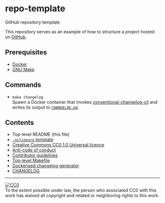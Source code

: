 # repo-template

GitHub repository template

This repository serves as an example of how to structure a project hosted on
[GitHub](https://github.com/).

## Prerequisites

- [Docker](https://www.docker.com/)
- [GNU Make](https://www.gnu.org/software/make/)

## Commands

- `make changelog`  
  Spawn a Docker container that invokes
  [conventional-changelog-cli](https://github.com/conventional-changelog/conventional-changelog/tree/master/packages/conventional-changelog-cli)
  and writes its output to [`CHANGELOG.md`](CHANGELOG.md).

## Contents

- Top-level README (this file)
- [`.gitignore` template](.gitignore)
- [Creative Commons CC0 1.0 Universal licence](LICENCE.md)
- [Anti-code of conduct](CODE_OF_CONDUCT.md)
- [Contributor guidelines](CONTRIBUTING.md)
- [Top-level Makefile](Makefile)
- [Dockerised changelog generator](changelog/Dockerfile)
- [CHANGELOG](CHANGELOG.md)

<hr>

<p xmlns:dct="http://purl.org/dc/terms/">
  <a href="http://creativecommons.org/publicdomain/zero/1.0/" rel="license">
    <img
      alt="CC0"
      style="border-style: none;"
      src="http://i.creativecommons.org/p/zero/1.0/88x31.png"
    >
  </a>
  <br>
  To the extent possible under law,
  <span rel="dct:publisher" resource="[_:publisher]">
    the person who associated CC0
  </span>
  with this work has waived all copyright and related or neighboring rights to
  this work.
</p>
